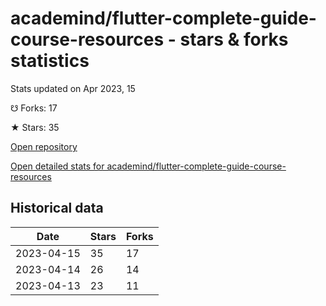 # academind/flutter-complete-guide-course-resources - stars & forks statistics

Stats updated on Apr 2023, 15

☋ Forks: 17

★ Stars: 35

[Open repository](https://github.com/academind/flutter-complete-guide-course-resources)

[Open detailed stats for academind/flutter-complete-guide-course-resources](https://reviewgithub.com/rep/academind/flutter-complete-guide-course-resources)

## Historical data
| Date | Stars | Forks |
|------|-------|-------|
| 2023-04-15 | 35 | 17 | 
| 2023-04-14 | 26 | 14 | 
| 2023-04-13 | 23 | 11 | 


